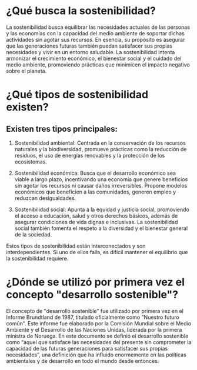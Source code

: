 
# ¿Qué busca la sostenibilidad?

La sostenibilidad busca equilibrar las necesidades actuales de las personas y las economías con la capacidad del medio ambiente de soportar dichas actividades sin agotar sus recursos. En esencia, su propósito es asegurar que las generaciones futuras también puedan satisfacer sus propias necesidades y vivir en un entorno saludable. La sostenibilidad intenta armonizar el crecimiento económico, el bienestar social y el cuidado del medio ambiente, promoviendo prácticas que minimicen el impacto negativo sobre el planeta.

# ¿Qué tipos de sostenibilidad existen?
## Existen tres tipos principales:

  1. Sostenibilidad ambiental: Centrada en la conservación de los recursos naturales y la biodiversidad, promueve prácticas como la reducción de residuos, el uso de energías renovables y la protección de los ecosistemas.

  2. Sostenibilidad económica: Busca que el desarrollo económico sea viable a largo plazo, incentivando una economía que genere beneficios sin agotar los recursos ni causar daños irreversibles. Propone modelos económicos que beneficien a las comunidades, generen empleo y reduzcan desigualdades.

  3. Sostenibilidad social: Apunta a la equidad y justicia social, promoviendo el acceso a educación, salud y otros derechos básicos, además de asegurar condiciones de vida dignas e inclusivas. La sostenibilidad social también fomenta el respeto a la diversidad y el bienestar general de la sociedad.

Estos tipos de sostenibilidad están interconectados y son interdependientes. Si uno de ellos falla, es difícil mantener el equilibrio que la sostenibilidad requiere.

# ¿Dónde se utilizó por primera vez el concepto "desarrollo sostenible"?

El concepto de "desarrollo sostenible" fue utilizado por primera vez en el Informe Brundtland de 1987, titulado oficialmente como "Nuestro futuro común". Este informe fue elaborado por la Comisión Mundial sobre el Medio Ambiente y el Desarrollo de las Naciones Unidas, liderada por la primera ministra de Noruega. En este documento se definió el desarrollo sostenible como “aquel que satisface las necesidades del presente sin comprometer la capacidad de las futuras generaciones para satisfacer sus propias necesidades”, una definición que ha influido enormemente en las políticas ambientales y de desarrollo en todo el mundo desde entonces.
